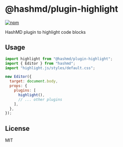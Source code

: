 # @hashmd/plugin-highlight

[![npm](https://img.shields.io/npm/v/@hashmd/plugin-highlight.svg)](https://npm.im/@hashmd/plugin-highlight)

HashMD plugin to highlight code blocks

## Usage

```js
import highlight from "@hashmd/plugin-highlight";
import { Editor } from "hashmd";
import "highlight.js/styles/default.css";

new Editor({
  target: document.body,
  props: {
    plugins: [
      highlight(),
      // ... other plugins
    ],
  },
});
```

## License

MIT
